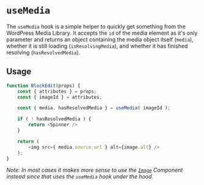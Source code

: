 # `useMedia`

The `useMedia` hook is a simple helper to quickly get something from the WordPress Media Library. It accepts the `id` of the media element as it's only parameter and returns an object containing the media object itself (`media`), whether it is still loading (`isResolvingMedia`), and whether it has finished resolving (`hasResolvedMedia`).

## Usage

```js
function BlockEdit(props) {
    const { attributes } = props;
    const { imageId } = attributes;

    const { media, hasResolvedMedia } = useMedia( imageId );

    if ( ! hasResolvedMedia ) {
        return <Spinner />
    }

    return (
        <img src={ media.source_url } alt={image.alt} />
    );
}
```

_Note: In most cases it makes more sense to use the [`Image`](../../components/image/) Component instead since that uses the `useMedia` hook under the hood._
